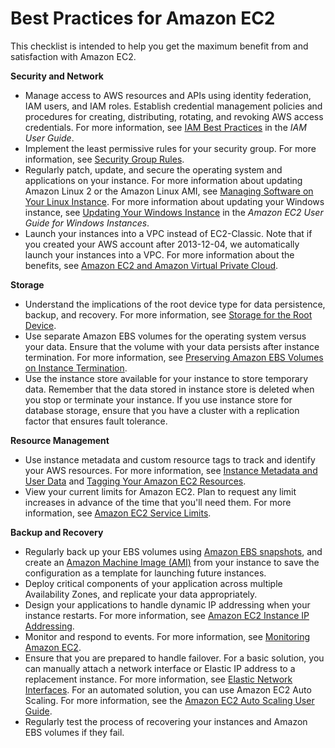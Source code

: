 # Best Practices for Amazon EC2<a name="ec2-best-practices"></a>

This checklist is intended to help you get the maximum benefit from and satisfaction with Amazon EC2\.

**Security and Network**
+ Manage access to AWS resources and APIs using identity federation, IAM users, and IAM roles\. Establish credential management policies and procedures for creating, distributing, rotating, and revoking AWS access credentials\. For more information, see [IAM Best Practices](http://docs.aws.amazon.com/IAM/latest/UserGuide/IAMBestPractices.html) in the *IAM User Guide*\.
+ Implement the least permissive rules for your security group\. For more information, see [Security Group Rules](using-network-security.md#security-group-rules)\.
+ Regularly patch, update, and secure the operating system and applications on your instance\. For more information about updating Amazon Linux 2 or the Amazon Linux AMI, see [Managing Software on Your Linux Instance](http://docs.aws.amazon.com/AWSEC2/latest/UserGuide/managing-software.html)\. For more information about updating your Windows instance, see [Updating Your Windows Instance](http://docs.aws.amazon.com/AWSEC2/latest/WindowsGuide/windows-ami-version-history.html#update-windows-instance) in the *Amazon EC2 User Guide for Windows Instances*\.
+ Launch your instances into a VPC instead of EC2\-Classic\. Note that if you created your AWS account after 2013\-12\-04, we automatically launch your instances into a VPC\. For more information about the benefits, see [Amazon EC2 and Amazon Virtual Private Cloud](using-vpc.md)\.

**Storage**
+ Understand the implications of the root device type for data persistence, backup, and recovery\. For more information, see [Storage for the Root Device](ComponentsAMIs.md#storage-for-the-root-device)\.
+ Use separate Amazon EBS volumes for the operating system versus your data\. Ensure that the volume with your data persists after instance termination\. For more information, see [Preserving Amazon EBS Volumes on Instance Termination](terminating-instances.md#preserving-volumes-on-termination)\.
+ Use the instance store available for your instance to store temporary data\. Remember that the data stored in instance store is deleted when you stop or terminate your instance\. If you use instance store for database storage, ensure that you have a cluster with a replication factor that ensures fault tolerance\.

**Resource Management**
+ Use instance metadata and custom resource tags to track and identify your AWS resources\. For more information, see [Instance Metadata and User Data](ec2-instance-metadata.md) and [Tagging Your Amazon EC2 Resources](Using_Tags.md)\.
+ View your current limits for Amazon EC2\. Plan to request any limit increases in advance of the time that you'll need them\. For more information, see [Amazon EC2 Service Limits](ec2-resource-limits.md)\.

**Backup and Recovery**
+ Regularly back up your EBS volumes using [Amazon EBS snapshots](EBSSnapshots.md), and create an [Amazon Machine Image \(AMI\)](AMIs.md) from your instance to save the configuration as a template for launching future instances\.
+ Deploy critical components of your application across multiple Availability Zones, and replicate your data appropriately\.
+ Design your applications to handle dynamic IP addressing when your instance restarts\. For more information, see [Amazon EC2 Instance IP Addressing](using-instance-addressing.md)\.
+ Monitor and respond to events\. For more information, see [Monitoring Amazon EC2](monitoring_ec2.md)\.
+ Ensure that you are prepared to handle failover\. For a basic solution, you can manually attach a network interface or Elastic IP address to a replacement instance\. For more information, see [Elastic Network Interfaces](using-eni.md)\. For an automated solution, you can use Amazon EC2 Auto Scaling\. For more information, see the [Amazon EC2 Auto Scaling User Guide](http://docs.aws.amazon.com/autoscaling/latest/userguide/)\.
+ Regularly test the process of recovering your instances and Amazon EBS volumes if they fail\.